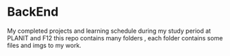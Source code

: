 # BackEnd
My completed projects and learning schedule during my study period at PLANIT and F12
this repo contains many folders , each folder contains some files and imgs to my work.

